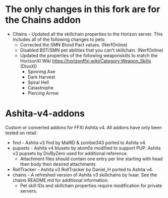 #  The only changes in this fork are for the Chains addon

- Chains - Updated all the skillchain properties to the Horizon server. This includes all of the following changes to pets:
  -  Corrected the SMN Blood Pact values. (NerfOnline)
  -  Disabled BST/SMN pet abilities that you can't skillchain. (NerfOnline)
  -  Updated the properties of the following weaponskills to match the HorizonXI Wiki https://horizonffxi.wiki/Category:Weapon_Skills (DivoXI)
      - Spinning Axe
      - Dark Harvest
      - Spiral Hell
      - Catastrophe
      - Piercing Arrow

# Ashita-v4-addons
Custom or converted addons for FFXI Ashita v4. All addons have only been tested on retail. 

- find - Ashita v3 find by MalRD & zombie343 ported to Ashita v4.
- pupsets - Ashita v4 blusets by atom0s modified to support PUP. Ashita v3 pupsets by DivByZero used for additional reference.
  - Attachment files should contain one entry per line starting with head then body then desired attachments
- RollTracker - Ashita v3 RollTracker by Daniel_H ported to Ashita v4.
- chains - A refreshed version of Ashita v3 skillchains by Ivaar. See the chains README.md for additional information.
  - Pet skill IDs and skillchain properties require modification for private servers.
